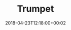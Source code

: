 ---
path: "/trumpet"
date: "2018-04-23T12:18:00+00:02"
title: "Trumpet"
tags: ["Experiment"]
thumbnail: "https://i.imgur.com/ZL1pTFA.gif"
cover: "trumpet.png"
embed: '<iframe width="100%" height="450" src="https://www.youtube.com/embed/4YlOzWwsXKo?rel=0&amp;controls=0&amp;showinfo=0" frameborder="0" allow="autoplay; encrypted-media" allowfullscreen></iframe>'
about: "‘Trumpet’ is a Node.js server that listens to tweets from NYC that contain the words “trump” and “protest” and plays a note for every tweet. I developed ‘Trumpet’ with Dror Ayalon during Spotify’s NYC Monthly Music Hackathon.

Since the Hackathon took place on January 21st, 2017, a day after Donald Trump’s inauguration, we knew we wanted to create a generative music composition based on people emotions towards the president elect, and the protests around the inauguration."
links: [['Github', 'https://github.com/dodiku/trumpet']]
components: [['code', 'Javascript, cSound'], ['software', 'Node.js, cSound Node Bindings'], ['3d', 'Twitter API']]
credits: 'Developed with <a target="_blank" href="http://drorayalon.com">Dror Ayalon</a>'
press: []
excerpt: "The sound of a protest."
---